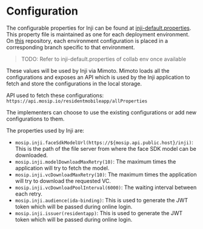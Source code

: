 # Configuration

The configurable properties for Inji can be found at [inji-default.properties](https://github.com/mosip/mosip-config/blob/qa-1201-B2/inji-default.properties). This property file is maintained as one for each deployment environment. On [this](https://github.com/mosip/mosip-config) repository, each environment configuration is placed in a corresponding branch specific to that environment.

> TODO: Refer to inji-default.properties of collab env once available

These values will be used by Inji via Mimoto. Mimoto loads all the configurations and exposes an API which is used by the Inji application to fetch and store the configurations in the local storage.

API used to fetch these configurations: `https://api.mosip.io/residentmobileapp/allProperties`

The implementers can choose to use the existing configurations or add new configurations to them.

The properties used by Inji are:

* `mosip.inji.faceSdkModelUrl(https://${mosip.api.public.host}/inji)`: This is the path of the file server from where the face SDK model can be downloaded.
* `mosip.inji.modelDownloadMaxRetry(10)`: The maximum times the application will try to fetch the model.
* `mosip.inji.vcDownloadMaxRetry(10)`: The maximum times the application will try to download the requested VC.
* `mosip.inji.vcDownloadPoolInterval(6000)`: The waiting interval between each retry.
* `mosip.inji.audience(ida-binding)`: This is used to generate the JWT token which will be passed during online login.
* `mosip.inji.issuer(residentapp)`: This is used to generate the JWT token which will be passed during online login.
